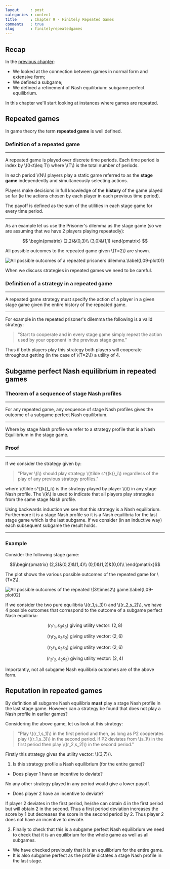 ```yaml
---
layout     : post
categories : content
title      : Chapter 9 - Finitely Repeated Games
comments   : true
slug       : finitelyrepeatedgames
---
```


## Recap

In the [previous chapter]({{site.baseurl}}/Content/Chapter_08-Subgame_Perfection):

- We looked at the connection between games in normal form and extensive form;
- We defined a subgame;
- We defined a refinement of Nash equilibrium: subgame perfect equilibrium.

In this chapter we'll start looking at instances where games are repeated.

## Repeated games

In game theory the term **repeated game** is well defined.

### Definition of a repeated game

---

A repeated game is played over discrete time periods. Each time period is index by \\(0<t\leq T\\) where \\(T\\) is the total number of periods.

In each period \\(N\\) players play a static game referred to as the **stage game** independently and simultaneously selecting actions.

Players make decisions in full knowledge of the **history** of the game played so far (ie the actions chosen by each player in each previous time period).

The payoff is defined as the sum of the utilities in each stage game for every time period.

---

As an example let us use the Prisoner's dilemma as the stage game (so we are assuming that we have 2 players playing repeatedly):

$$
\begin{pmatrix}
(2,2)&(0,3)\\
(3,0)&(1,1)
\end{pmatrix}
$$

All possible outcomes to the repeated game given \\(T=2\\) are shown.

![All possible outcomes of a repeated prisoners dilemma.\label{L09-plot01}]({{site.baseurl}}/Content/plots/L09-plot01.png)

When we discuss strategies in repeated games we need to be careful.

### Definition of a strategy in a repeated game

---

A repeated game strategy must specify the action of a player in a given stage game given the entire history of the repeated game.

---

For example in the repeated prisoner's dilemma the following is a valid strategy:

> "Start to cooperate and in every stage game simply repeat the action used by your opponent in the previous stage game."

Thus if both players play this strategy both players will cooperate throughout getting (in the case of \\(T=2\\)) a utility of 4.

## Subgame perfect Nash equilibrium in repeated games

### Theorem of a sequence of stage Nash profiles

---

For any repeated game, any sequence of stage Nash profiles gives the outcome of a subgame perfect Nash equilibrium.

---

Where by stage Nash profile we refer to a strategy profile that is a Nash Equilibrium in the stage game.


### Proof

---

If we consider the strategy given by:

> "Player \\(i\\) should play strategy \\(\tilde s^{(k)}_i\\) regardless of the play of any previous strategy profiles."

where \\(\tilde s^{(k)}_i\\) is the strategy played by player \\(i\\) in any stage Nash profile. The \\(k\\) is used to indicate that all players play strategies from the same stage Nash profile.

Using backwards induction we see that this strategy is a Nash equilibrium. Furthermore it is a stage Nash profile so it is a Nash equilibria for the last stage game which is the last subgame. If we consider (in an inductive way) each subsequent subgame the result holds.

---


### Example

Consider the following stage game:

$$\begin{pmatrix}
(2,3)&(0,2)&(1,4)\\
(0,1)&(1,2)&(0,0)\\
\end{pmatrix}$$

The plot shows the various possible outcomes of the repeated game for \\(T=2\\).

![All possible outcomes of the repeated \\(3\times2\\) game.\label{L09-plot02}]({{site.baseurl}}/Content/plots/L09-plot02.png)

If we consider the two pure equilibria \\((r_1,s_3)\\) and \\((r_2,s_2)\\), we have 4 possible outcomes that correspond to the outcome of a subgame perfect Nash equilibria:

$$(r_1r_1,s_3s_3)\text{ giving utility vector: }(2,8)$$

$$(r_1r_2,s_3s_2)\text{ giving utility vector: }(2,6)$$

$$(r_2r_1,s_2s_3)\text{ giving utility vector: }(2,6)$$

$$(r_2r_2,s_2s_2)\text{ giving utility vector: }(2,4)$$

Importantly, not all subgame Nash equilibria outcomes are of the above form.

## Reputation in repeated games

By definition all subgame Nash equilibria **must** play a stage Nash profile in the last stage game. However can a strategy be found that does not play a Nash profile in earlier games?

Considering the above game, let us look at this strategy:

> "Play \\((r_1,s_1)\\) in the first period and then, as long as P2 cooperates play \\((r_1,s_3)\\) in the second period. If P2 deviates from \\(s_1\\) in the first period then play \\((r_2,s_2)\\) in the second period."

Firstly this strategy gives the utility vector: \\((3,7)\\).

1. Is this strategy profile a Nash equilibrium (for the entire game)?

- Does player 1 have an incentive to deviate?

No any other strategy played in any period would give a lower payoff.

- Does player 2 have an incentive to deviate?

If player 2 deviates in the first period, he/she can obtain 4 in the first period but will obtain 2 in the second. Thus a first period deviation increases the score by 1 but decreases the score in the second period by 2. Thus player 2 does not have an incentive to deviate.

2. Finally to check that this is a subgame perfect Nash equilibrium we need to check that it is an equilibrium for the whole game as well as all subgames.

- We have checked previously that it is an equilibrium for the entire game.
- It is also subgame perfect as the profile dictates a stage Nash profile in the last stage.
